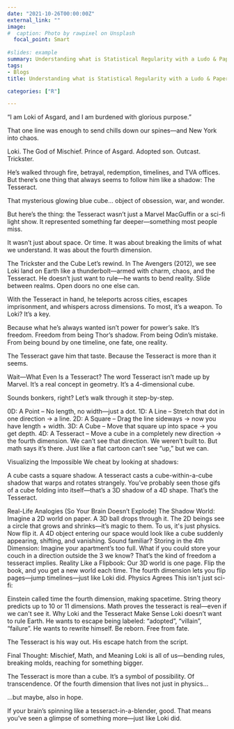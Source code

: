 ```yaml
---
date: "2021-10-26T00:00:00Z"
external_link: ""
image:
#  caption: Photo by rawpixel on Unsplash
  focal_point: Smart
  
#slides: example
summary: Understanding what is Statistical Regularity with a Ludo & Paper Game.
tags:
- Blogs
title: Understanding what is Statistical Regularity with a Ludo & Paper Game

categories: ["R"]

---
```


“I am Loki of Asgard, and I am burdened with glorious purpose.”

That one line was enough to send chills down our spines—and New York into chaos.

Loki. The God of Mischief. Prince of Asgard. Adopted son. Outcast. Trickster.

He’s walked through fire, betrayal, redemption, timelines, and TVA offices. But there’s one thing that always seems to follow him like a shadow: The Tesseract.

That mysterious glowing blue cube… object of obsession, war, and wonder.

But here’s the thing: the Tesseract wasn’t just a Marvel MacGuffin or a sci-fi light show. It represented something far deeper—something most people miss.

It wasn’t just about space. Or time. It was about breaking the limits of what we understand. It was about the fourth dimension.

The Trickster and the Cube
Let’s rewind. In The Avengers (2012), we see Loki land on Earth like a thunderbolt—armed with charm, chaos, and the Tesseract. He doesn’t just want to rule—he wants to bend reality. Slide between realms. Open doors no one else can.

With the Tesseract in hand, he teleports across cities, escapes imprisonment, and whispers across dimensions. To most, it’s a weapon. To Loki? It’s a key.

Because what he’s always wanted isn’t power for power’s sake. It’s freedom. Freedom from being Thor’s shadow. From being Odin’s mistake. From being bound by one timeline, one fate, one reality.

The Tesseract gave him that taste. Because the Tesseract is more than it seems.

Wait—What Even Is a Tesseract?
The word Tesseract isn’t made up by Marvel. It’s a real concept in geometry. It’s a 4-dimensional cube.

Sounds bonkers, right? Let’s walk through it step-by-step.

0D: A Point – No length, no width—just a dot.
1D: A Line – Stretch that dot in one direction → a line.
2D: A Square – Drag the line sideways → now you have length + width.
3D: A Cube – Move that square up into space → you get depth.
4D: A Tesseract – Move a cube in a completely new direction → the fourth dimension.
We can’t see that direction. We weren’t built to. But math says it’s there. Just like a flat cartoon can’t see “up,” but we can.

Visualizing the Impossible
We cheat by looking at shadows:

A cube casts a square shadow.
A tesseract casts a cube-within-a-cube shadow that warps and rotates strangely.
You’ve probably seen those gifs of a cube folding into itself—that’s a 3D shadow of a 4D shape. That’s the Tesseract.

Real-Life Analogies (So Your Brain Doesn’t Explode)
The Shadow World: Imagine a 2D world on paper. A 3D ball drops through it. The 2D beings see a circle that grows and shrinks—it’s magic to them. To us, it's just physics.
Now flip it. A 4D object entering our space would look like a cube suddenly appearing, shifting, and vanishing.
Sound familiar?
Storing in the 4th Dimension: Imagine your apartment’s too full. What if you could store your couch in a direction outside the 3 we know? That’s the kind of freedom a tesseract implies.
Reality Like a Flipbook: Our 3D world is one page. Flip the book, and you get a new world each time. The fourth dimension lets you flip pages—jump timelines—just like Loki did.
Physics Agrees
This isn't just sci-fi:

Einstein called time the fourth dimension, making spacetime.
String theory predicts up to 10 or 11 dimensions.
Math proves the tesseract is real—even if we can't see it.
Why Loki and the Tesseract Make Sense
Loki doesn’t want to rule Earth. He wants to escape being labeled: “adopted”, “villain”, “failure”. He wants to rewrite himself. Be reborn. Free from fate.

The Tesseract is his way out. His escape hatch from the script.

Final Thought: Mischief, Math, and Meaning
Loki is all of us—bending rules, breaking molds, reaching for something bigger.

The Tesseract is more than a cube. It’s a symbol of possibility. Of transcendence. Of the fourth dimension that lives not just in physics…

…but maybe, also in hope.

If your brain’s spinning like a tesseract-in-a-blender, good. That means you’ve seen a glimpse of something more—just like Loki did.